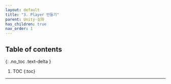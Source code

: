 ```yaml
---
layout: default
title: "3. Player 만들기"
parent: Unity-심화
has_children: true
nav_order: 1
---
```


## Table of contents
{: .no_toc .text-delta }

1. TOC
{:toc}

---
